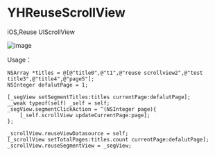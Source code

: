 # YHReuseScrollView
iOS,Reuse UIScrollView

 ![image](https://github.com/yehongZhou/YHReuserScrollView/raw/master/screenshot_1.gif)
 
Usage：

    NSArray *titles = @[@"title0",@"t1",@"reuse scrollview2",@"test title3",@"title4",@"page5"];
    NSInteger defalutPage = 1;

    [_segView setSegmentTitles:titles currentPage:defalutPage];
    __weak typeof(self) _self = self;
    _segView.segmentClickAction = ^(NSInteger page){
        [_self.scrollView updateCurrentPage:page];
    };
    
    _scrollView.reuseViewDatasource = self;
    [_scrollView setTotalPages:titles.count currentPage:defalutPage];
    _scrollView.reuseSegmentView = _segView;
